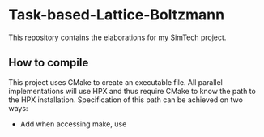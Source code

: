 # Task-based-Lattice-Boltzmann
This repository contains the elaborations for my SimTech project.

## How to compile
This project uses CMake to create an executable file.
All parallel implementations will use HPX and thus require CMake to know the path to the HPX installation.
Specification of this path can be achieved on two ways:
- Add when accessing make, use